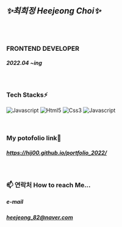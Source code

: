 <!-- <div align="center"> -->

## ___✨최희정 Heejeong Choi✨___

<br/>
<br/>

### **FRONTEND DEVELOPER**
##### 2022.04 ~ing

<br/>

### **Tech Stacks⚡**

<img
src="https://img.shields.io/badge/JavaScript-F7DF1E?style=flat-square&logo=JavaScript&logoColor=black"
alt="Javascript"
/>
<img
src="https://img.shields.io/badge/HTML5-E34F26?style=flat-square&logo=HTML5&logoColor=black"
alt="Html5"
        />
<img
src="https://img.shields.io/badge/CSS3-1572B6?style=flat-square&logo=CSS3&logoColor=black"
alt="Css3"
        />
<img
src="https://img.shields.io/badge/React-61DAFB?style=flat-square&logo=React&logoColor=black"
alt="Javascript"
/>

<br/>

### My potofolio link👀
##### https://hij00.github.io/portfolio_2022/
  
<br/>

### **📫 연락처 How to reach Me...**
##### **e-mail**
##### heejeong_82@naver.com

<!-- </div> -->




